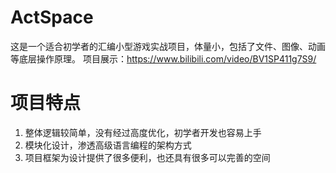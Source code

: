 # ActSpace
这是一个适合初学者的汇编小型游戏实战项目，体量小，包括了文件、图像、动画等底层操作原理。
项目展示：https://www.bilibili.com/video/BV1SP411g7S9/
# 项目特点
1. 整体逻辑较简单，没有经过高度优化，初学者开发也容易上手
2. 模块化设计，渗透高级语言编程的架构方式
3. 项目框架为设计提供了很多便利，也还具有很多可以完善的空间
